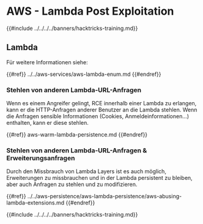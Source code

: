 # AWS - Lambda Post Exploitation

{{#include ../../../../banners/hacktricks-training.md}}

## Lambda

Für weitere Informationen siehe:

{{#ref}}
../../aws-services/aws-lambda-enum.md
{{#endref}}

### Stehlen von anderen Lambda-URL-Anfragen

Wenn es einem Angreifer gelingt, RCE innerhalb einer Lambda zu erlangen, kann er die HTTP-Anfragen anderer Benutzer an die Lambda stehlen. Wenn die Anfragen sensible Informationen (Cookies, Anmeldeinformationen...) enthalten, kann er diese stehlen.

{{#ref}}
aws-warm-lambda-persistence.md
{{#endref}}

### Stehlen von anderen Lambda-URL-Anfragen & Erweiterungsanfragen

Durch den Missbrauch von Lambda Layers ist es auch möglich, Erweiterungen zu missbrauchen und in der Lambda persistent zu bleiben, aber auch Anfragen zu stehlen und zu modifizieren.

{{#ref}}
../../aws-persistence/aws-lambda-persistence/aws-abusing-lambda-extensions.md
{{#endref}}

{{#include ../../../../banners/hacktricks-training.md}}
